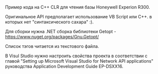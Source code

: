 Пример кода на С++ CLR для чтения базы Honeywell Experion R300.

Оригинальное API предполагает использование VB Script или С++. в которых нет "синтаксического сахара" :).

Для сборки нужна .NET сборка библиотеки Getopt - https://www.nuget.org/packages/Gnu.Getopt/

Список тэгов читается из текстового файла.

В Visul Studio нужно настроить свойства проекта в соответствии с главой "Setting up Microsoft Visual Studio for Network API applications" руководства Application Development Guide EP-DSXX16.
